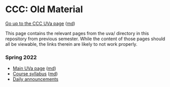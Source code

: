 CCC: Old Material
=================

[Go up to the CCC UVa page](../index.html) ([md](../index.md))

This page contains the relevant pages from the uva/ directory in this repository from previous semester.  While the content of those pages should all be viewable, the links therein are likely to not work properly.

### Spring 2022

- [Main UVa page](index-spring-2022.html) ([md](index-spring-2022.md))
- [Course syllabus](syllabus-spring-2022.html) ([md](syllabus-spring-2022.md))
- [Daily announcements](daily-announcements-spring-2022.html)
